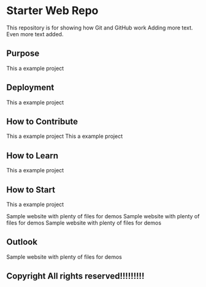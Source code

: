 # Starter Web Repo

This repository is for showing how Git and GitHub work
Adding more text. 
Even more text added.

## Purpose
This a example project

## Deployment
This a example project

## How to Contribute
This a example project
This a example project

## How to Learn
This a example project

## How to Start
This a example project


Sample website with plenty of files for demos
Sample website with plenty of files for demos
Sample website with plenty of files for demos

## Outlook
Sample website with plenty of files for demos

## Copyright All rights reserved!!!!!!!!!
